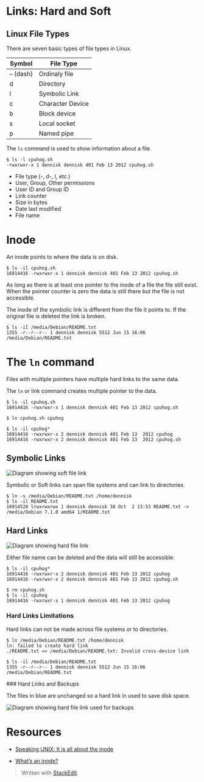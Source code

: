 <h1 id="links-hard-and-soft">Links: Hard and Soft</h1>



<h2 id="linux-file-types">Linux File Types</h2>

<p>There are seven basic types of file types in Linux.</p>

<table>
<thead>
<tr>
  <th>Symbol</th>
  <th>File Type</th>
</tr>
</thead>
<tbody><tr>
  <td>– (dash)</td>
  <td>Ordinaly file</td>
</tr>
<tr>
  <td>d</td>
  <td>Directory</td>
</tr>
<tr>
  <td>l</td>
  <td>Symbolic Link</td>
</tr>
<tr>
  <td>c</td>
  <td>Character Device</td>
</tr>
<tr>
  <td>b</td>
  <td>Block device</td>
</tr>
<tr>
  <td>s</td>
  <td>Local socket</td>
</tr>
<tr>
  <td>p</td>
  <td>Named pipe</td>
</tr>
</tbody></table>


<p>The <code>ls</code> command is used to show information about a file.</p>

<pre class="prettyprint"><code class=" hljs lasso">$ ls <span class="hljs-attribute">-l</span> cpuhog<span class="hljs-built_in">.</span>sh
<span class="hljs-attribute">-rwxrwxr</span><span class="hljs-attribute">-x</span> <span class="hljs-number">1</span> dennisk dennisk <span class="hljs-number">401</span> Feb <span class="hljs-number">13</span> <span class="hljs-number">2012</span> cpuhog<span class="hljs-built_in">.</span>sh</code></pre>

<ul>
<li>File type (-, d-, l, etc.)</li>
<li>User, Group, Other permissions</li>
<li>User ID and Group ID</li>
<li>Link counter</li>
<li>Size in bytes</li>
<li>Date last modified</li>
<li>File name</li>
</ul>

<h1 id="inode">Inode</h1>

<p>An inode points to where the data is on disk.</p>



<pre class="prettyprint"><code class=" hljs lasso">$ ls <span class="hljs-attribute">-il</span> cpuhog<span class="hljs-built_in">.</span>sh
<span class="hljs-number">16914416</span> <span class="hljs-attribute">-rwxrwxr</span><span class="hljs-attribute">-x</span> <span class="hljs-number">1</span> dennisk dennisk <span class="hljs-number">401</span> Feb <span class="hljs-number">13</span> <span class="hljs-number">2012</span> cpuhog<span class="hljs-built_in">.</span>sh</code></pre>

<p>As long as there is at least one pointer to the inode of a file the file still exist. When the pointer counter is zero the data is still there but the file is not accessible.</p>

<p>The inode of the symbolic link is different from the file it points to. If the original file is deleted the link is broken.</p>

<pre class="prettyprint"><code class=" hljs brainfuck"><span class="hljs-comment">$</span> <span class="hljs-comment">ls</span> <span class="hljs-literal">-</span><span class="hljs-comment">il</span> <span class="hljs-comment">/media/Debian/README</span><span class="hljs-string">.</span><span class="hljs-comment">txt</span>
<span class="hljs-comment">1355</span> <span class="hljs-literal">-</span><span class="hljs-comment">r</span><span class="hljs-literal">-</span><span class="hljs-literal">-</span><span class="hljs-comment">r</span><span class="hljs-literal">-</span><span class="hljs-literal">-</span><span class="hljs-comment">r</span><span class="hljs-literal">-</span><span class="hljs-literal">-</span> <span class="hljs-comment">1</span> <span class="hljs-comment">dennisk</span> <span class="hljs-comment">dennisk</span> <span class="hljs-comment">5512</span> <span class="hljs-comment">Jun</span> <span class="hljs-comment">15</span> <span class="hljs-comment">16:06</span> <span class="hljs-comment">/media/Debian/README</span><span class="hljs-string">.</span><span class="hljs-comment">txt</span></code></pre>

<h1 id="the-ln-command">The <code>ln</code> command</h1>

<p>Files with multiple pointers have multiple hard links to the same data.</p>

<p>The <code>ln</code> or link command creates multiple pointer to the data.</p>

<pre class="prettyprint"><code class=" hljs lasso">$ ls <span class="hljs-attribute">-il</span> cpuhog<span class="hljs-built_in">.</span>sh
<span class="hljs-number">16914416</span> <span class="hljs-attribute">-rwxrwxr</span><span class="hljs-attribute">-x</span> <span class="hljs-number">1</span> dennisk dennisk <span class="hljs-number">401</span> Feb <span class="hljs-number">13</span> <span class="hljs-number">2012</span> cpuhog<span class="hljs-built_in">.</span>sh

$ ln cpuhog<span class="hljs-built_in">.</span>sh cpuhog

$ ls <span class="hljs-attribute">-il</span> cpuhog<span class="hljs-subst">*</span>
<span class="hljs-number">16914416</span> <span class="hljs-attribute">-rwxrwxr</span><span class="hljs-attribute">-x</span> <span class="hljs-number">2</span> dennisk dennisk <span class="hljs-number">401</span> Feb <span class="hljs-number">13</span>  <span class="hljs-number">2012</span> cpuhog
<span class="hljs-number">16914416</span> <span class="hljs-attribute">-rwxrwxr</span><span class="hljs-attribute">-x</span> <span class="hljs-number">2</span> dennisk dennisk <span class="hljs-number">401</span> Feb <span class="hljs-number">13</span>  <span class="hljs-number">2012</span> cpuhog<span class="hljs-built_in">.</span>sh</code></pre>

<h2 id="symbolic-links">Symbolic Links</h2>

<p><img src="https://s3.amazonaws.com/CIS126DL/Images/link-soft.png" alt="Diagram showing soft file link" title="soft link"></p>

<p>Symbolic or Soft links can span file systems and can link to directories.</p>

<pre class="prettyprint"><code class=" hljs avrasm">$ ln -s /media/Debian/README<span class="hljs-preprocessor">.txt</span> /home/dennisk
$ ls -il README<span class="hljs-preprocessor">.txt</span>
<span class="hljs-number">16914528</span> lrwxrwxrwx <span class="hljs-number">1</span> dennisk dennisk <span class="hljs-number">38</span> Oct  <span class="hljs-number">2</span> <span class="hljs-number">13</span>:<span class="hljs-number">53</span> README<span class="hljs-preprocessor">.txt</span> -&gt; /media/Debian <span class="hljs-number">7.1</span><span class="hljs-number">.0</span> amd64 <span class="hljs-number">1</span>/README<span class="hljs-preprocessor">.txt</span></code></pre>

<h2 id="hard-links">Hard Links</h2>

<p><img src="https://s3.amazonaws.com/CIS126DL/Images/link-hard.png" alt="Diagram showing hard file link" title="hard link"></p>

<p>Either file name can be deleted and the data will still be accessible.</p>

<pre class="prettyprint"><code class=" hljs lasso">$ ls <span class="hljs-attribute">-il</span> cpuhog<span class="hljs-subst">*</span>
<span class="hljs-number">16914416</span> <span class="hljs-attribute">-rwxrwxr</span><span class="hljs-attribute">-x</span> <span class="hljs-number">2</span> dennisk dennisk <span class="hljs-number">401</span> Feb <span class="hljs-number">13</span> <span class="hljs-number">2012</span> cpuhog
<span class="hljs-number">16914416</span> <span class="hljs-attribute">-rwxrwxr</span><span class="hljs-attribute">-x</span> <span class="hljs-number">2</span> dennisk dennisk <span class="hljs-number">401</span> Feb <span class="hljs-number">13</span> <span class="hljs-number">2012</span> cpuhog<span class="hljs-built_in">.</span>sh

$ rm cpuhog<span class="hljs-built_in">.</span>sh
$ ls <span class="hljs-attribute">-il</span> cpuhog
<span class="hljs-number">16914416</span> <span class="hljs-attribute">-rwxrwxr</span><span class="hljs-attribute">-x</span> <span class="hljs-number">1</span> dennisk dennisk <span class="hljs-number">401</span> Feb <span class="hljs-number">13</span> <span class="hljs-number">2012</span> cpuhog</code></pre>

<h3 id="hard-links-limitations">Hard Links Limitations</h3>

<p>Hard links can not be made across file systems or to directories.</p>

<pre class="prettyprint"><code class=" hljs avrasm">$ ln /media/Debian/README<span class="hljs-preprocessor">.txt</span> /home/dennisk
<span class="hljs-label">ln:</span> failed to create hard link 
./README<span class="hljs-preprocessor">.txt</span> =&gt; /media/Debian/README<span class="hljs-preprocessor">.txt</span>: Invalid cross-device link

$ ls -il /media/Debian/README<span class="hljs-preprocessor">.txt</span>
<span class="hljs-number">1355</span> -r--r--r-- <span class="hljs-number">1</span> dennisk dennisk <span class="hljs-number">5512</span> Jun <span class="hljs-number">15</span> <span class="hljs-number">16</span>:<span class="hljs-number">06</span> /media/Debian/README<span class="hljs-preprocessor">.txt</span></code></pre>

<p>### Hard Links and Backups</p>

<p>The files in blue are unchanged so a hard link in used to save disk space.</p>

<p><img src="https://s3.amazonaws.com/CIS126DL/Images/link-backup.png" alt="Diagram showing hard file link used for backups" title="Using hard links for backup"></p>

<h1 id="resources">Resources</h1>

<ul>
<li><p><a href="http://www.ibm.com/developerworks/aix/library/au-speakingunix14/" title="Speaking UNIX: It is all about the inode">Speaking UNIX: It is all about the inode</a></p></li>
<li><p><a href="http://www.linux-mag.com/id/8658/" title="What is an inode?">What’s an inode?</a></p></li>
</ul>

<!-- Links -->

<blockquote>
  <p>Written with <a href="https://stackedit.io/">StackEdit</a>.</p>
</blockquote>